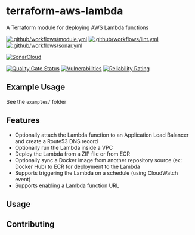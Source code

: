 # terraform-aws-lambda

A Terraform module for deploying AWS Lambda functions

[![.github/workflows/module.yml](https://github.com/champ-oss/terraform-aws-lambda/actions/workflows/module.yml/badge.svg?branch=main)](https://github.com/champ-oss/terraform-aws-lambda/actions/workflows/module.yml)
[![.github/workflows/lint.yml](https://github.com/champ-oss/terraform-aws-lambda/actions/workflows/lint.yml/badge.svg?branch=main)](https://github.com/champ-oss/terraform-aws-lambda/actions/workflows/lint.yml)
[![.github/workflows/sonar.yml](https://github.com/champ-oss/terraform-aws-lambda/actions/workflows/sonar.yml/badge.svg)](https://github.com/champ-oss/terraform-aws-lambda/actions/workflows/sonar.yml)

[![SonarCloud](https://sonarcloud.io/images/project_badges/sonarcloud-black.svg)](https://sonarcloud.io/summary/new_code?id=terraform-aws-lambda_champ-oss)

[![Quality Gate Status](https://sonarcloud.io/api/project_badges/measure?project=terraform-aws-lambda_champ-oss&metric=alert_status)](https://sonarcloud.io/summary/new_code?id=terraform-aws-lambda_champ-oss)
[![Vulnerabilities](https://sonarcloud.io/api/project_badges/measure?project=terraform-aws-lambda_champ-oss&metric=vulnerabilities)](https://sonarcloud.io/summary/new_code?id=terraform-aws-lambda_champ-oss)
[![Reliability Rating](https://sonarcloud.io/api/project_badges/measure?project=terraform-aws-lambda_champ-oss&metric=reliability_rating)](https://sonarcloud.io/summary/new_code?id=terraform-aws-lambda_champ-oss)

## Example Usage

See the `examples/` folder

## Features

- Optionally attach the Lambda function to an Application Load Balancer and create a Route53 DNS record
- Optionally run the Lambda inside a VPC
- Deploy the Lambda from a ZIP file or from ECR
- Optionally sync a Docker image from another repository source (ex: Docker Hub) to ECR for deployment to the Lambda
- Supports triggering the Lambda on a schedule (using CloudWatch event)
- Supports enabling a Lambda function URL

## Usage

<!-- BEGIN_TF_DOCS -->
<!-- END_TF_DOCS -->

## Contributing
